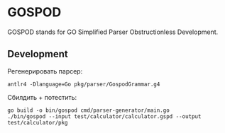 # GOSPOD
GOSPOD stands for GO Simplified Parser Obstructionless Development.

## Development
Регенерировать парсер:
```shell
antlr4 -Dlanguage=Go pkg/parser/GospodGrammar.g4
```

Сбилдить + потестить:
```shell
go build -o bin/gospod cmd/parser-generator/main.go
./bin/gospod --input test/calculator/calculator.gspd --output test/calculator/pkg
```
